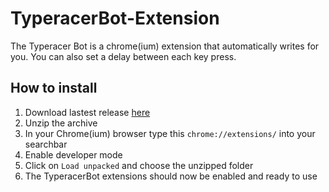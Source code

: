 # TyperacerBot-Extension

The Typeracer Bot is a chrome(ium) extension that automatically writes for you. You can also set a delay between each key press.

## How to install
1. Download lastest release [here](https://github.com/DerPW/TyperacerBot-Extension/releases/latest)
2. Unzip the archive
3. In your Chrome(ium) browser type this `chrome://extensions/` into your searchbar
4. Enable developer mode
5. Click on `Load unpacked` and choose the unzipped folder
6. The TyperacerBot extensions should now be enabled and ready to use
